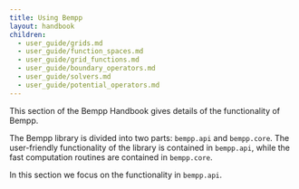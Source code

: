 ```yaml
---
title: Using Bempp
layout: handbook
children:
  - user_guide/grids.md
  - user_guide/function_spaces.md
  - user_guide/grid_functions.md
  - user_guide/boundary_operators.md
  - user_guide/solvers.md
  - user_guide/potential_operators.md
---
```


This section of the Bempp Handbook gives details of the functionality of Bempp.

The Bempp library is divided into two parts: `bempp.api` and `bempp.core`.
The user-friendly functionality of the library is contained in `bempp.api`, while
the fast computation routines are contained in `bempp.core`.

In this section we focus on the functionality in `bempp.api`.
